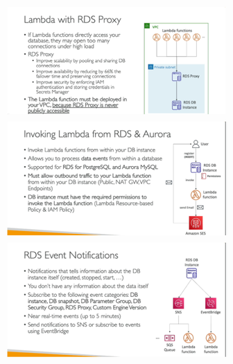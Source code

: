 ![alt text](image.png)                                                                                              

![alt text](image-1.png)

![alt text](image-2.png)